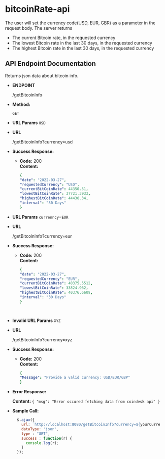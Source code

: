 # bitcoinRate-api
The user will set the currency code(USD, EUR, GBR) as a parameter in the request body. The server returns
* The current Bitcoin rate, in the requested currency
* The lowest Bitcoin rate in the last 30 days, in the requested currency
* The highest Bitcoin rate in the last 30 days, in the requested currency

**API Endpoint Documentation**
----
  Returns json data about bitcoin info.

* **ENDPOINT**

  /getBitcoinInfo

* **Method:**

  `GET`
  
*  **URL Params**
`USD`
*  **URL**

    /getBitcoinInfo?currency=usd
* **Success Response:**

  * **Code:** 200 <br />
    **Content:** 
    ```yaml
    {
    "date": "2022-03-27",
    "requestedCurrency": "USD",
    "currentBitCoinRate": 44350.51,
    "lowestBitCoinRate": 37721.3933,
    "highestBitCoinRate": 44438.34,
    "interval": "30 Days"
    }
    
*  **URL Params**
`currenncy`=`EUR`

*  **URL**

    /getBitcoinInfo?currency=eur


* **Success Response:**

  * **Code:** 200 <br />
    **Content:** 
    ```yaml
    {
    "date": "2022-03-27",
    "requestedCurrency": "EUR",
    "currentBitCoinRate": 40375.5512,
    "lowestBitCoinRate": 33824.962,
    "highestBitCoinRate": 40376.6609,
    "interval": "30 Days"
    }
 
 
*  **Invalid URL Params**
`XYZ`

*  **URL**

    /getBitcoinInfo?currency=xyz

* **Success Response:**

  * **Code:** 200 <br />
    **Content:** 
    ```yaml
    {
    "Message": "Provide a valid currency: USD/EUR/GBP"
    }
* **Error Response:**

    **Content:** `{
    "msg": "Error occured fetching data from coindesk api"
}`


* **Sample Call:**

  ```javascript
    $.ajax({
      url: `http://localhost:8080/getBitcoinInfo?currency=${yourCurrency}`,
      dataType: "json",
      type : "GET",
      success : function(r) {
        console.log(r);
      }
    });
  ```
